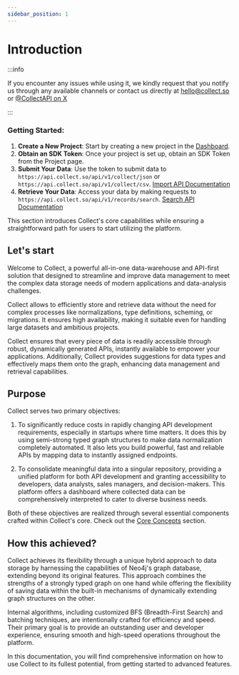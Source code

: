 ```yaml
---
sidebar_position: 1
---
```

# Introduction

:::info

If you encounter any issues while using it, we kindly 
request that you notify us through any available channels or contact us directly at 
[hello@collect.so](mailto:hello@collect.so) or [@CollectAPI on X](https://x.com/collectAPI/)

:::




### Getting Started:

1. **Create a New Project**: Start by creating a new project in the [Dashboard](https://app.collect.so).
2. **Obtain an SDK Token**: Once your project is set up, obtain an SDK Token from the Project page.
3. **Submit Your Data**: Use the token to submit data to `https://api.collect.so/api/v1/collect/json` or `https://api.collect.so/api/v1/collect/csv`. [Import API Documentation](/api-reference/import)
4. **Retrieve Your Data**: Access your data by making requests to `https://api.collect.so/api/v1/records/search`. [Search API Documentation](/core-concepts/search)

This section introduces Collect's core capabilities while ensuring a straightforward path for users to start utilizing the platform.


## Let's start

Welcome to Collect, a powerful all-in-one data-warehouse and API-first solution that designed to streamline and
improve data management to meet the complex data storage needs of modern applications and data-analysis challenges.

Collect allows to efficiently store and retrieve data without the need for complex processes like normalizations, type
definitions, scheming, or migrations. It ensures high availability, making it suitable even for handling large datasets
and ambitious projects.

Collect ensures that every piece of data is readily accessible through robust,
dynamically generated APIs, instantly available to empower your applications. Additionally, Collect provides suggestions
for data types and effectively maps them onto the graph, enhancing data management and retrieval capabilities.

## Purpose
Collect serves two primary objectives:

1. To significantly reduce costs in rapidly changing API development requirements, especially in startups where time
   matters. It does this by using semi-strong typed graph structures to make data normalization completely automated.
   It also lets you build powerful, fast and reliable APIs by mapping data to instantly assigned endpoints.

2. To consolidate meaningful data into a singular repository, providing a unified platform
   for both API development and granting accessibility to developers, data analysts, sales managers, and decision-makers.
   This platform offers a dashboard where collected data can be comprehensively interpreted to cater to diverse business needs.

Both of these objectives are realized through several essential components crafted within Collect's core. Check out 
the [Core Concepts](/core-concepts/) section.

## How this achieved?
Collect achieves its flexibility through a unique hybrid approach to data storage by harnessing the capabilities of 
Neo4j's graph database, extending beyond its original features. This approach combines the
strengths of a strongly typed graph on one hand while offering the flexibility of saving data within the built-in
mechanisms of dynamically extending graph structures on the other.

Internal algorithms, including customized BFS (Breadth-First Search) and batching techniques, are intentionally crafted
for efficiency and speed. Their primary goal is to provide an outstanding user and developer experience, ensuring smooth
and high-speed operations throughout the platform.

In this documentation, you will find comprehensive information on how to use Collect to its fullest potential,
from getting started to advanced features.